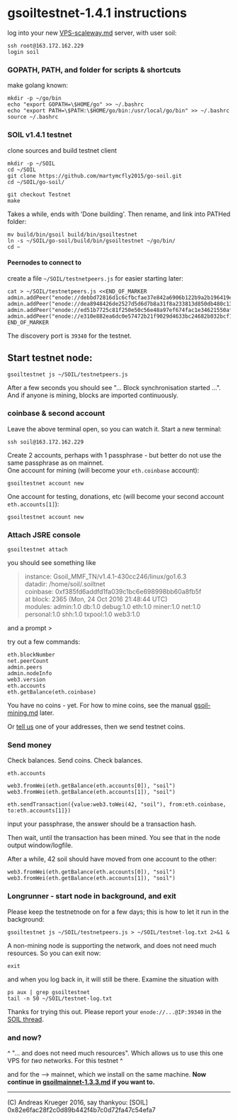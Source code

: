# gsoiltestnet-1.4.1 instructions

log into your new [VPS-scaleway.md](VPS-scaleway.md) server, with user soil:
```
ssh root@163.172.162.229
login soil
```

### GOPATH, PATH, and folder for scripts & shortcuts
make golang known:
```
mkdir -p ~/go/bin
echo "export GOPATH=\$HOME/go" >> ~/.bashrc
echo "export PATH=\$PATH:\$HOME/go/bin:/usr/local/go/bin" >> ~/.bashrc
source ~/.bashrc
```


### SOIL v1.4.1 testnet
clone sources and build testnet client
```
mkdir -p ~/SOIL
cd ~/SOIL
git clone https://github.com/martymcfly2015/go-soil.git
cd ~/SOIL/go-soil/

git checkout Testnet
make
```
Takes a while, ends with 'Done building'. Then rename, and link into PATHed folder:
```
mv build/bin/gsoil build/bin/gsoiltestnet
ln -s ~/SOIL/go-soil/build/bin/gsoiltestnet ~/go/bin/
cd ~
```

#### Peernodes to connect to
create a file `~/SOIL/testnetpeers.js` for easier starting later:
```
cat > ~/SOIL/testnetpeers.js <<END_OF_MARKER
admin.addPeer("enode://debbd72816d1c6cfbcfae37e842a6906b122b9a2b196419e39b3087383e3ff4500e462dde66d88cc08aac20c777f6e57ecfa2c541e824b7f528a061e97cf378b@192.52.166.129:39340")
admin.addPeer("enode://dea8948426de2527d5d6d7b8a31f8a233813d850db480c1346db1b8fd16499f9f110ada786f844491dc79a99b148cb2a91113a82a6cb70856f87dc32f97b5fdf@163.172.185.74:39340")
admin.addPeer("enode://ed51b7725c81f250e50c56e48a97ef674fac1e34621550aff9c082b70f2d4839f4812ce2f70a8e97f2e1c41b9f7e97d9881a727352cd005a2cb962020867dda4@163.172.162.229:39340")
admin.addPeer("enode://e310e882ea6dc0e57472b21f9029d4633bc24682b032bcf19da7b9d70e1fde5dd3715b08c124b03e89c9069d980e77dbd6bbe8782668031d5c2a28c6569afb76@163.172.187.101:39340")
END_OF_MARKER
```

The discovery port is `39340` for the testnet. 

## Start testnet node:
```
gsoiltestnet js ~/SOIL/testnetpeers.js 
```
After a few seconds you should see "... Block synchronisation started ...". And if anyone is mining, blocks are imported continuously. 

### coinbase & second account
Leave the above terminal open, so you can watch it. Start a new terminal:
 
```
ssh soil@163.172.162.229
```

Create 2 accounts, perhaps with 1 passphrase - but better do not use the same passphrase as on mainnet.  
One account for mining (will become your `eth.coinbase` account):
```
gsoiltestnet account new
```
One account for testing, donations, etc (will become your second account `eth.accounts[1]`):
```
gsoiltestnet account new
```

### Attach JSRE console
```
gsoiltestnet attach
```
you should see something like
> instance: Gsoil_MMF_TN/v1.4.1-430cc246/linux/go1.6.3  
> datadir: /home/soil/.soiltnet  
> coinbase: 0xf385fd6addfd1fa039c1bc6e698998bb60a8fb5f  
> at block: 2365 (Mon, 24 Oct 2016 21:48:44 UTC)  
> modules: admin:1.0 db:1.0 debug:1.0 eth:1.0 miner:1.0 net:1.0 personal:1.0 shh:1.0 txpool:1.0 web3:1.0  

and a prompt >

try out a few commands:
```
eth.blockNumber
net.peerCount
admin.peers
admin.nodeInfo
web3.version
eth.accounts
eth.getBalance(eth.coinbase)
```

You have no coins - yet. For how to mine coins, see the manual [gsoil-mining.md](gsoil-mining.md) later.

Or [tell us](https://bitcointalk.org/index.php?topic=1176709.new#new) one of your addresses, then we send testnet coins.


### Send money

Check balances. Send coins. Check balances. 
```
eth.accounts

web3.fromWei(eth.getBalance(eth.accounts[0]), "soil")
web3.fromWei(eth.getBalance(eth.accounts[1]), "soil")

eth.sendTransaction({value:web3.toWei(42, "soil"), from:eth.coinbase, to:eth.accounts[1]})
```
input your passphrase, the answer should be a transaction hash.  

Then wait, until the transaction has been mined. You see that in the node output window/logfile. 

After a while, 42 soil should have moved from one account to the other:
```
web3.fromWei(eth.getBalance(eth.accounts[0]), "soil")
web3.fromWei(eth.getBalance(eth.accounts[1]), "soil")
```

### Longrunner - start node in background, and exit

Please keep the testnetnode on for a few days; this is how to let it run in the background:

```
gsoiltestnet js ~/SOIL/testnetpeers.js > ~/SOIL/testnet-log.txt 2>&1 &
```

A non-mining node is supporting the network, and does not need much resources. So you can exit now:

```
exit
```

and when you log back in, it will still be there. Examine the situation with

```
ps aux | grep gsoiltestnet
tail -n 50 ~/SOIL/testnet-log.txt
```

Thanks for trying this out. Please report your `enode://...@IP:39340` in the [SOIL thread](https://bitcointalk.org/index.php?topic=1176709.new#new).


### and now?

^ "... and does not need much resources". Which allows us to use this one VPS for *two* networks. For this testnet ^

and for the --> mainnet, which we install on the same machine. **Now continue in [gsoilmainnet-1.3.3.md](gsoilmainnet-1.3.3.md) if you want to.**


---

(C) Andreas Krueger 2016, say thankyou: [SOIL] 0x82e6fac28f2c0d89b442f4b7c0d72fa47c54efa7
